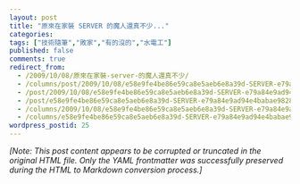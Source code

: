 ```yaml
---
layout: post
title: "原來在家裝 SERVER 的魔人還真不少..."
categories:
tags: ["技術隨筆","敗家","有的沒的","水電工"]
published: false
comments: true
redirect_from:
  - /2009/10/08/原來在家裝-server-的魔人還真不少/
  - /columns/post/2009/10/08/e58e9fe4be86e59ca8e5aeb6e8a39d-SERVER-e79a84e9ad94e4babae98284e79c9fe4b88de5b091.aspx/
  - /post/2009/10/08/e58e9fe4be86e59ca8e5aeb6e8a39d-SERVER-e79a84e9ad94e4babae98284e79c9fe4b88de5b091.aspx/
  - /post/e58e9fe4be86e59ca8e5aeb6e8a39d-SERVER-e79a84e9ad94e4babae98284e79c9fe4b88de5b091.aspx/
  - /columns/2009/10/08/e58e9fe4be86e59ca8e5aeb6e8a39d-SERVER-e79a84e9ad94e4babae98284e79c9fe4b88de5b091.aspx/
  - /columns/e58e9fe4be86e59ca8e5aeb6e8a39d-SERVER-e79a84e9ad94e4babae98284e79c9fe4b88de5b091.aspx/
wordpress_postid: 25
---
```


*[Note: This post content appears to be corrupted or truncated in the original HTML file. Only the YAML frontmatter was successfully preserved during the HTML to Markdown conversion process.]*
